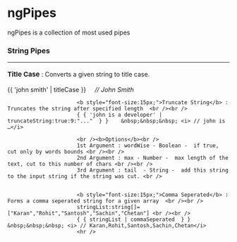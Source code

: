 # ngPipes
ngPipes is a collection of most used pipes


<h3>String Pipes</h3><hr style="margin:0px;" /><br />
						  <b style="font-size:15px;">Title Case</b> : Converts a given string to title case. <br /><br />
						  {{ 'john smith' | titleCase  }}    &nbsp;&nbsp;&nbsp; <i> //  John Smith</i>

						  <b style="font-size:15px;">Truncate String</b> : Truncates the string after specified length  <br /><br />
						  { { 'john is a developer' | truncateString:true:9:"..."  } }    &nbsp;&nbsp;&nbsp; <i> // john is …</i>
						
						  <br /><b>Options</b><br />
						  1st Argument : wordWise - Boolean -  if true, cut only by words bounds <br /><br />
						  2nd Argument : max - Number -  max length of the text, cut to this number of chars <br /><br />
						  3rd Argument : tail  - String -  add this string to the input string if the string was cut. <br />
						
						
						  <b style="font-size:15px;">Comma Seperated</b> : Forms a comma seperated string for a given array  <br /><br />
						  stringList:string[]= ["Karan","Rohit","Santosh","Sachin","Chetan"] <br /><br />
						  { { stringList | commaSeperated  } }    &nbsp;&nbsp;&nbsp; <i> // Karan,Rohit,Santosh,Sachin,Chetan</i>
						  <hr />
